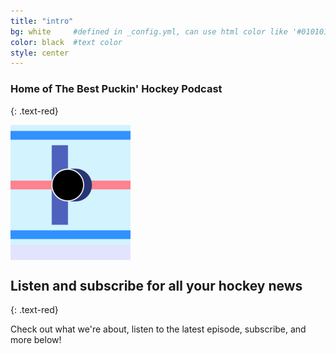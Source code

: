 ```yaml
---
title: "intro"
bg: white     #defined in _config.yml, can use html color like '#010101'
color: black  #text color
style: center
---
```


### Home of The Best Puckin' Hockey Podcast
{: .text-red}

<span class="fa-stack subtlecircle" style="font-size:100px; background:rgba(0,0,255,0.1)">
  <i class="fa fa-circle fa-stack-2x text-blue"></i>
  <img class="fa fa-circle fa-stack-1x" src="/img/android-chrome-192x192.png" Alt="Best Puckin' Logo">
</span>

## Listen and subscribe for all your hockey news
{: .text-red}

Check out what we're about, listen to the latest episode, subscribe, and more below!
